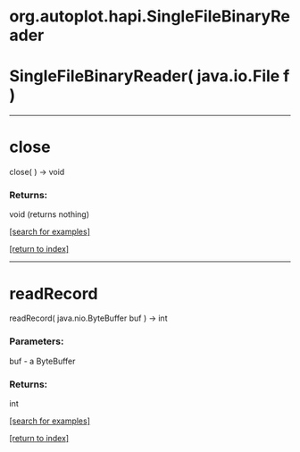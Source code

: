 # org.autoplot.hapi.SingleFileBinaryReader



# SingleFileBinaryReader( java.io.File f )


***
<a name="close"></a>
# close
close(  ) &rarr; void



### Returns:
void (returns nothing)


<a href="https://github.com/autoplot/dev/search?q=close&unscoped_q=close">[search for examples]</a>

<a href="https://github.com/autoplot/documentation/blob/master/javadoc/index-all.md">[return to index]</a>

***
<a name="readRecord"></a>
# readRecord
readRecord( java.nio.ByteBuffer buf ) &rarr; int



### Parameters:
buf - a ByteBuffer

### Returns:
int


<a href="https://github.com/autoplot/dev/search?q=readRecord&unscoped_q=readRecord">[search for examples]</a>

<a href="https://github.com/autoplot/documentation/blob/master/javadoc/index-all.md">[return to index]</a>


